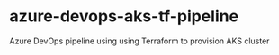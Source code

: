 # azure-devops-aks-tf-pipeline
Azure DevOps pipeline using using Terraform to provision AKS cluster
